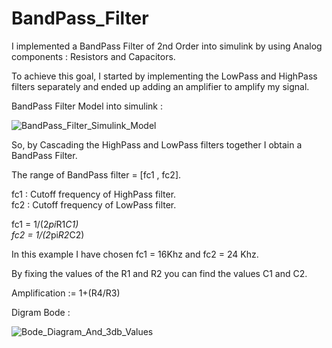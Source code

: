 # BandPass_Filter
I implemented a BandPass Filter of 2nd Order into simulink by using Analog components : Resistors and Capacitors.

To achieve this goal, I started by implementing the LowPass and HighPass filters separately and ended up adding an amplifier to amplify my signal.

BandPass Filter Model into simulink : 

![BandPass_Filter_Simulink_Model](https://user-images.githubusercontent.com/43390471/55465519-9831d400-55fd-11e9-8257-1c39bace32e2.png)

So, by Cascading the HighPass and LowPass filters together I obtain a BandPass Filter.

The range of BandPass filter = [fc1 , fc2].

fc1 : Cutoff frequency of HighPass filter.\
fc2 : Cutoff frequency of LowPass filter.

fc1 = 1/(2*pi*R1*C1)\
fc2 = 1/(2*pi*R2*C2)

In this example I have chosen fc1 = 16Khz and fc2 = 24 Khz.

By fixing the values of the R1 and R2 you can find the values C1 and C2.

Amplification := 1+(R4/R3)

Digram Bode : 

![Bode_Diagram_And_3db_Values](https://user-images.githubusercontent.com/43390471/55466112-d24fa580-55fe-11e9-9c9d-7f81c5515157.png)

